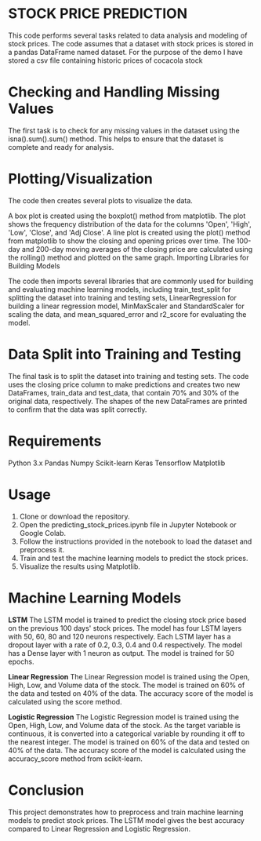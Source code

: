 STOCK PRICE PREDICTION
======================
This code performs several tasks related to data analysis and modeling of stock prices. The code assumes that a dataset with stock prices is stored in a pandas DataFrame named dataset.
For the purpose of the demo I have stored a csv file containing historic prices of cocacola stock

Checking and Handling Missing Values
====================================
The first task is to check for any missing values in the dataset using the isna().sum().sum() method. This helps to ensure that the dataset is complete and ready for analysis.

Plotting/Visualization
======================

The code then creates several plots to visualize the data.

A box plot is created using the boxplot() method from matplotlib. The plot shows the frequency distribution of the data for the columns 'Open', 'High', 'Low', 'Close', and 'Adj Close'.
A line plot is created using the plot() method from matplotlib to show the closing and opening prices over time.
The 100-day and 200-day moving averages of the closing price are calculated using the rolling() method and plotted on the same graph.
Importing Libraries for Building Models

The code then imports several libraries that are commonly used for building and evaluating machine learning models, including train_test_split for splitting the dataset into training and testing sets, LinearRegression for building a linear regression model, MinMaxScaler and StandardScaler for scaling the data, and mean_squared_error and r2_score for evaluating the model.

Data Split into Training and Testing
======================
The final task is to split the dataset into training and testing sets. The code uses the closing price column to make predictions and creates two new DataFrames, train_data and test_data, that contain 70% and 30% of the original data, respectively. The shapes of the new DataFrames are printed to confirm that the data was split correctly.

Requirements
================
Python 3.x
Pandas
Numpy
Scikit-learn
Keras
Tensorflow
Matplotlib

Usage
==================
1) Clone or download the repository.
2) Open the predicting_stock_prices.ipynb file in Jupyter Notebook or Google Colab.
3) Follow the instructions provided in the notebook to load the dataset and preprocess it.
4) Train and test the machine learning models to predict the stock prices.
5) Visualize the results using Matplotlib.



Machine Learning Models
=======================
**LSTM**
The LSTM model is trained to predict the closing stock price based on the previous 100 days' stock prices. The model has four LSTM layers with 50, 60, 80 and 120 neurons respectively. Each LSTM layer has a dropout layer with a rate of 0.2, 0.3, 0.4 and 0.4 respectively. The model has a Dense layer with 1 neuron as output. The model is trained for 50 epochs.

**Linear Regression**
The Linear Regression model is trained using the Open, High, Low, and Volume data of the stock. The model is trained on 60% of the data and tested on 40% of the data. The accuracy score of the model is calculated using the score method.

**Logistic Regression**
The Logistic Regression model is trained using the Open, High, Low, and Volume data of the stock. As the target variable is continuous, it is converted into a categorical variable by rounding it off to the nearest integer. The model is trained on 60% of the data and tested on 40% of the data. The accuracy score of the model is calculated using the accuracy_score method from scikit-learn.

Conclusion
===========
This project demonstrates how to preprocess and train machine learning models to predict stock prices. The LSTM model gives the best accuracy compared to Linear Regression and Logistic Regression.
